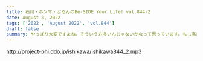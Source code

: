```yaml
---
title: 石川・ホンマ・ぶるんのBe-SIDE Your Life! vol.844-2
date: August 3, 2022
tags: ['2022', 'August 2022', 'vol.844']
draft: false
summary: やっぱり大変ですよね。そういう方多いんじゃないかなって思っています。もし高級品をなくしてしまった場合…情報が届きました！
---
```


http://project-phi.ddo.jp/ishikawa/ishikawa844_2.mp3